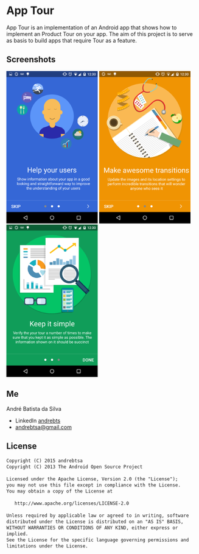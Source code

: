 App Tour
===
App Tour is an implementation of an Android app that shows how to implement an Product Tour on your app.
The aim of this project is to serve as basis to build apps that require Tour as a feature.

Screenshots
-------
<a href="url"><img src=./art/Screenshot_2016-06-08-12-30-10.png height="400"  ></a>
<a href="url"><img src=./art/Screenshot_2016-06-08-12-30-06.png height="400"  ></a>
<a href="url"><img src=./art/Screenshot_2016-06-08-12-30-15.png height="400"  ></a>

Me
-------
André Batista da Silva
* LinkedIn [andrebts](https://br.linkedin.com/in/andrebts)
* andrebtsa@gmail.com

License
-------
    Copyright (C) 2015 andrebtsa
    Copyright (C) 2013 The Android Open Source Project

    Licensed under the Apache License, Version 2.0 (the "License");
    you may not use this file except in compliance with the License.
    You may obtain a copy of the License at

       http://www.apache.org/licenses/LICENSE-2.0

    Unless required by applicable law or agreed to in writing, software
    distributed under the License is distributed on an "AS IS" BASIS,
    WITHOUT WARRANTIES OR CONDITIONS OF ANY KIND, either express or implied.
    See the License for the specific language governing permissions and
    limitations under the License.